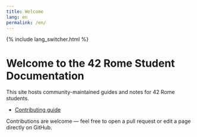 ```yaml
---
title: Welcome
lang: en
permalink: /en/
---
```


{% include lang_switcher.html %}

# Welcome to the 42 Rome Student Documentation

This site hosts community-maintained guides and notes for 42 Rome students.

- [Contributing guide](/contributing/)

Contributions are welcome — feel free to open a pull request or edit a page directly on GitHub.
